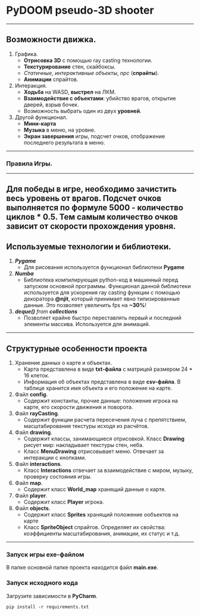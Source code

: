 # PyDOOM pseudo-3D shooter

---

## Возможности движка.

1. Графика.
    - **Отрисовка 3D** с помощью ray casting технологии.
    - **Текстурирование** стен, скайбоксы.
    - *Статичные*, *интерактивные объекты*, *npc* (**спрайты**).
    - **Анимации** спрайтов.
2. Интеракция.
    - **Ходьба** на WASD, **выстрел** на ЛКМ.
    - **Взаимодействие с объектами**: убийство врагов,
      открытие дверей, взрыв бочек.
    - Возможность выбрать один из двух **уровней**.
3. Другой функционал.
    - **Мини-карта**
    - **Музыка** в меню, на уровне.
    - **Экран завершения** игры, подсчет очков, отображение
      последнего результата в меню.

---

### Правила Игры.

---
Для победы в игре, необходимо зачистить весь уровень от врагов.
Подсчет очков выполняется по формуле **5000 - количество циклов * 0.5**.
Тем самым количество очков зависит от скорости прохождения уровня.
---

## Используемые технологии и библиотеки.

1. ***Pygame***
    - Для рисования используется функционал библиотеки **Pygame**
2. ***Numba***
    - Библиотека компилирующая python-код в машинный перед запуском
      основной программы. Функционал данной библиотеки используется для
      ускорения ray casting функции с помощью декоратора **@njit**, который
      принимает явно типизированные данные. Это позволяет увеличить fps
      на **~30%**!
3. ***deque()*** *from* ***collections***
   - Позволяет крайне быстро переставлять первый и последний элементы
массива. Используется для анимаций.
---

## Структурные особенности проекта

1. Хранение данных о карте и объектах.
   - Карта представлена в виде **txt-файла** с матрицей размером
24 * 16 клеток.
   - Информация об объектах представлена в виде **csv-файла**.
В таблице хранится имя объекта и его положение на карте.
2. Файл **config**.
   - Содержит константы, прочие данные: положение игрока на карте,
его скорости движения и поворота.
3. Файл **rayCasting**.
   - Содержит функции расчета пересечения луча с препятствием,
масштабирования текстуры исходя из расчётов.
4. Файл **drawing**.
   - Содержит классы, занимающиеся отрисовкой. Класс **Drawing**
рисует мир: накладывает текстуры стен, неба.
   - Класс **MenuDrawing** отрисовывает меню. Отвечает за интеракции
с кнопками.
5. Файл **interactions**.
   - Класс **Interactions** отвечает за взаимодействие с миром,
музыку, проверку состояния игры.
6. Файл **map**.
   - Содержит класс **World_map** хранящий данные о карте.
7. Файл **player**.
   - Содержит класс **Player** игрока.
8. Файл **objects**.
   - Содержит класс **Sprites** хранящий положение ообъектов на карте
   - Класс **SpriteObject** спрайтов. Определяет их свойства: коэффициенты
масштабирования, анимации, их статус и т.д.
---

### Запуск игры exe-файлом
В папке основной папке проекта находится файл **main.exe**.
### Запуск исходного кода
Загрузите зависимости в **PyCharm**.
```
pip install -r requirements.txt
```
